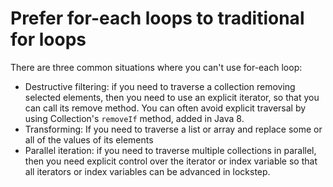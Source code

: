 # Prefer for-each loops to traditional for loops

There are three common situations where you can't use for-each loop:
- Destructive filtering: if you need to traverse a collection removing selected elements, then you need to use an explicit iterator, so that you can call its remove method. You can often avoid explicit traversal by using Collection's <code>removeIf</code> method, added in Java 8.
- Transforming: If you need to traverse a list or array and replace some or all of the values of its elements
- Parallel iteration: if you need to traverse multiple collections in parallel, then you need explicit control over the iterator or index variable so that all iterators or index variables can be advanced in lockstep. 